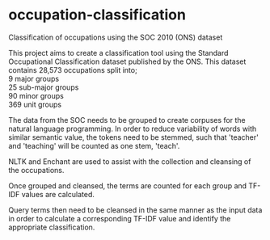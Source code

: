 # occupation-classification
Classification of occupations using the SOC 2010 (ONS) dataset<p>

This project aims to create a classification tool using the Standard Occupational Classification dataset published by the ONS. This dataset contains 28,573 occupations split into;<br>
  9 major groups<br>
  25 sub-major groups<br>
  90 minor groups<br>
  369 unit groups<p>

The data from the SOC needs to be grouped to create corpuses for the natural language programming. In order to reduce variability of words with similar semantic value, the tokens need to be stemmed, such that 'teacher' and 'teaching' will be counted as one stem, 'teach'.<p>
NLTK and Enchant are used to assist with the collection and cleansing of the occupations.<p>
Once grouped and cleansed, the terms are counted for each group and TF-IDF values are calculated.<p>
Query terms then need to be cleansed in the same manner as the input data in order to calculate a corresponding TF-IDF value and identify the appropriate classification.
